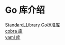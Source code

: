 # Go 库介绍

[Standard_Library Go标准库](./Standard_Library/README.md)  
[cobra 库](./cobra/README.md)  
[yaml 库](./yaml/README.md)  
